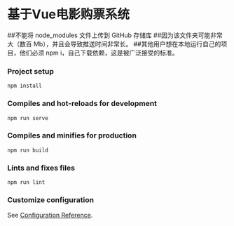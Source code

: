# 基于Vue电影购票系统

##不能将 node_modules 文件上传到 GitHub 存储库
##因为该文件夹可能非常大（数百 Mb），并且会导致推送时间非常长。
##其他用户想在本地运行自己的项目，他们必须 npm i，自己下载依赖，这是被广泛接受的标准。




### Project setup
```
npm install
```

### Compiles and hot-reloads for development
```
npm run serve
```

### Compiles and minifies for production
```
npm run build
```

### Lints and fixes files
```
npm run lint
```

### Customize configuration
See [Configuration Reference](https://cli.vuejs.org/config/).


